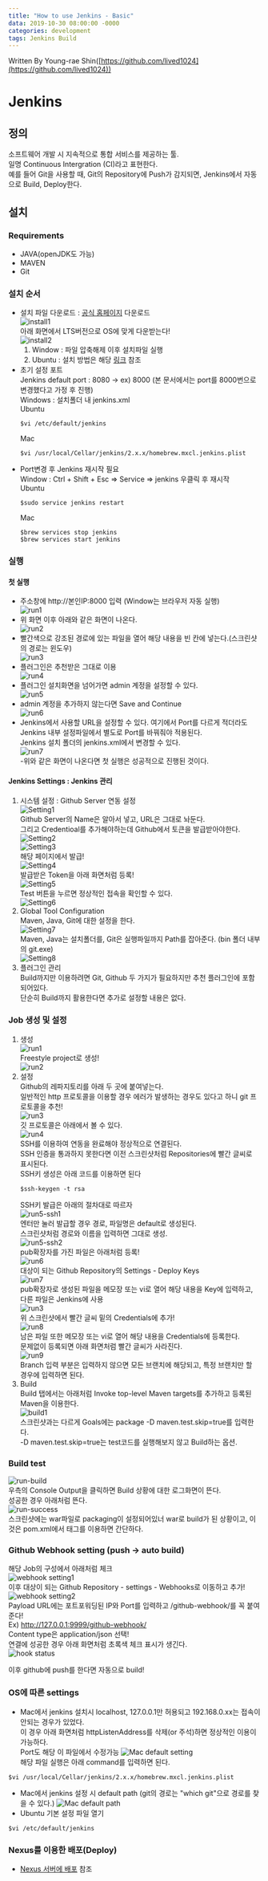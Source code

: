 ```yaml
---
title: "How to use Jenkins - Basic"
data: 2019-10-30 08:00:00 -0000
categories: development 
tags: Jenkins Build
---
```


Written By Young-rae Shin([https://github.com/lived1024](https://github.com/lived1024))  

# Jenkins  
## 정의  
소프트웨어 개발 시 지속적으로 통합 서비스를 제공하는 툴.  
일명 Continuous Intergration (CI)라고 표현한다.  
예를 들어 Git을 사용할 때, Git의 Repository에 Push가 감지되면, Jenkins에서 자동으로 Build, Deploy한다.  

## 설치
### Requirements  
- JAVA(openJDK도 가능)
- MAVEN
- Git  
### 설치 순서
- 설치 파일 다운로드 : [공식 홈페이지](https://jenkins.io/) 다운로드  
    ![install1](https://user-images.githubusercontent.com/41990925/67818875-3e8f7a80-faf6-11e9-9d6c-ac4d33fbd1d8.png)    
    아래 화면에서 LTS버전으로 OS에 맞게 다운받는다!  
    ![install2](https://user-images.githubusercontent.com/41990925/67818877-418a6b00-faf6-11e9-9997-1c225155714f.png)  
    1. Window : 파일 압축해제 이후 설치파일 실행  
    2. Ubuntu : 설치 방법은 해당 [링크](https://fun25.co.kr/blog/jenkins-ubuntu-16-04-install/) 참조  
- 초기 설정 포트  
    Jenkins default port : 8080 -> ex) 8000  (본 문서에서는 port를 8000번으로 변경했다고 가정 후 진행)  
    Windows : 설치폴더 내 jenkins.xml  
    Ubuntu
    ```
    $vi /etc/default/jenkins
    ```
    Mac
    ```
    $vi /usr/local/Cellar/jenkins/2.x.x/homebrew.mxcl.jenkins.plist
    ```
- Port변경 후 Jenkins 재시작 필요  
    Window : Ctrl + Shift + Esc => Service => jenkins 우클릭 후 재시작  
    Ubuntu
    ```
    $sudo service jenkins restart
    ```
    Mac
    ```
    $brew services stop jenkins
    $brew services start jenkins
    ```
    
### 실행  
#### 첫 실행
- 주소창에 http://본인IP:8000 입력 (Window는 브라우저 자동 실행)  
    ![run1](https://user-images.githubusercontent.com/41990925/67833073-ee7cdc00-fb26-11e9-98ef-59d469dec6cb.png)  
- 위 화면 이후 아래와 같은 화면이 나온다.  
    ![run2](https://user-images.githubusercontent.com/41990925/67833072-ee7cdc00-fb26-11e9-9ee7-b9ee97fbd8b6.png)  
- 빨간색으로 강조된 경로에 있는 파일을 열어 해당 내용을 빈 칸에 넣는다.(스크린샷의 경로는 윈도우)  
    ![run3](https://user-images.githubusercontent.com/41990925/67833447-f9843c00-fb27-11e9-96d9-1078c30fa5a4.png)  
- 플러그인은 추천받은 그대로 이용  
    ![run4](https://user-images.githubusercontent.com/41990925/67833444-f9843c00-fb27-11e9-848f-fd9688f54aef.png)  
- 플러그인 설치화면을 넘어가면 admin 계정을 설정할 수 있다.  
    ![run5](https://user-images.githubusercontent.com/41990925/67833442-f9843c00-fb27-11e9-87b7-92b7edb302af.png)  
- admin 계정을 추가하지 않는다면 Save and Continue  
    ![run6](https://user-images.githubusercontent.com/41990925/67833440-f8eba580-fb27-11e9-8b5d-dfe4d4b7810b.png)  
- Jenkins에서 사용할 URL을 설정할 수 있다. 여기에서 Port를 다르게 적더라도 Jenkins 내부 설정파일에서 별도로 Port를 바꿔줘야 적용된다.  
    Jenkins 설치 폴더의 jenkins.xml에서 변경할 수 있다.  
    ![run7](https://user-images.githubusercontent.com/41990925/67833438-f8eba580-fb27-11e9-935c-3c643704ace1.png)  
-위와 같은 화면이 나온다면 첫 실행은 성공적으로 진행된 것이다.  
#### Jenkins Settings : Jenkins 관리
1. 시스템 설정 : Github Server 연동 설정  
    ![Setting1](https://user-images.githubusercontent.com/41990925/67833946-66e49c80-fb29-11e9-8a2d-56d0e634e8d7.png)  
    Github Server의 Name은 알아서 넣고, URL은 그대로 놔둔다.  
    그리고 Credentioal를 추가해야하는데 Github에서 토큰을 발급받아야한다.  
    ![Setting2](https://user-images.githubusercontent.com/41990925/67833945-66e49c80-fb29-11e9-9238-d55ab421ff53.png)  
    ![Setting3](https://user-images.githubusercontent.com/41990925/67834191-1c175480-fb2a-11e9-9715-b88049a8dec4.png)  
    해당 페이지에서 발급!  
    ![Setting4](https://user-images.githubusercontent.com/41990925/67834190-1c175480-fb2a-11e9-886a-7cf265ce36ef.png)  
    발급받은 Token을 아래 화면처럼 등록!  
    ![Setting5](https://user-images.githubusercontent.com/41990925/67834187-1c175480-fb2a-11e9-8070-cd7d01813cea.png)  
    Test 버튼을 누르면 정상적인 접속을 확인할 수 있다.  
    ![Setting6](https://user-images.githubusercontent.com/41990925/67834185-1b7ebe00-fb2a-11e9-9de9-20dc49fece66.png)  
2. Global Tool Configuration  
    Maven, Java, Git에 대한 설정을 한다.  
    ![Setting7](https://user-images.githubusercontent.com/41990925/67834403-a9f33f80-fb2a-11e9-9e0a-e46511250cc7.png)  
    Maven, Java는 설치폴더를, Git은 실행파일까지 Path를 잡아준다. (bin 폴더 내부의 git.exe)  
    ![Setting8](https://user-images.githubusercontent.com/41990925/67834405-ac559980-fb2a-11e9-8881-452ee90c8d04.png)  
3. 플러그인 관리  
    Build까지만 이용하려면 Git, Github 두 가지가 필요하지만 추천 플러그인에 포함되어있다.  
    단순히 Build까지 활용한다면 추가로 설정할 내용은 없다.  
    
### Job 생성 및 설정
1. 생성  
    ![run1](https://user-images.githubusercontent.com/41990925/67834758-9399b380-fb2b-11e9-9363-0c1ba0f37ca7.png)  
    Freestyle project로 생성!  
    ![run2](https://user-images.githubusercontent.com/41990925/67834757-93011d00-fb2b-11e9-9b69-1454ac9aaa48.png)  
2. 설정  
    Github의 레파지토리를 아래 두 곳에 붙여넣는다.  
    일반적인 http 프로토콜을 이용할 경우 에러가 발생하는 경우도 있다고 하니 git 프로토콜을 추천!  
    ![run3](https://user-images.githubusercontent.com/41990925/67835041-4f5ae300-fb2c-11e9-9587-fe5b9f783101.png)  
    깃 프로토콜은 아래에서 볼 수 있다.  
    ![run4](https://user-images.githubusercontent.com/41990925/67835040-4f5ae300-fb2c-11e9-9ae1-ff48bf3c779d.png)  
    SSH를 이용하여 연동을 완료해야 정상적으로 연결된다.  
    SSH 인증을 통과하지 못한다면 이전 스크린샷처럼 Repositories에 빨간 글씨로 표시된다.  
    SSH키 생성은 아래 코드를 이용하면 된다
    ```
    $ssh-keygen -t rsa
    ```
    SSH키 발급은 아래의 절차대로 따르자  
    ![run5-ssh1](https://user-images.githubusercontent.com/41990925/67834756-93011d00-fb2b-11e9-835f-6fb3ced7b27b.png)  
    엔터만 눌러 발급할 경우 경로, 파일명은 default로 생성된다.  
    스크린샷처럼 경로와 이름을 입력하면 그대로 생성.  
    ![run5-ssh2](https://user-images.githubusercontent.com/41990925/67834755-93011d00-fb2b-11e9-92f8-99679922a623.png)  
    pub확장자를 가진 파일은 아래처럼 등록!  
    ![run6](https://user-images.githubusercontent.com/41990925/67835384-2c7cfe80-fb2d-11e9-8705-31fdfebb5253.png)  
    대상이 되는 Github Repository의 Settings - Deploy Keys  
    ![run7](https://user-images.githubusercontent.com/41990925/67835393-3141b280-fb2d-11e9-8e9e-ec6958e4c0dd.png)  
    pub확장자로 생성된 파일을 메모장 또는 vi로 열어 해당 내용을 Key에 입력하고, 다른 파일은 Jenkins에 사용  
    ![run3](https://user-images.githubusercontent.com/41990925/67835041-4f5ae300-fb2c-11e9-9587-fe5b9f783101.png)  
    위 스크린샷에서 빨간 글씨 밑의 Credentials에 추가!  
    ![run8](https://user-images.githubusercontent.com/41990925/67835588-b5943580-fb2d-11e9-8f00-a7a9b1cd3aa0.png)  
    남은 파일 또한 메모장 또는 vi로 열어 해당 내용을 Credentials에 등록한다.  
    문제없이 등록되면 아래 화면처럼 빨간 글씨가 사라진다.  
    ![run9](https://user-images.githubusercontent.com/41990925/67835586-b5943580-fb2d-11e9-948e-075863eec31c.png)  
    Branch 입력 부분은 입력하지 않으면 모든 브랜치에 해당되고, 특정 브랜치만 할 경우에 입력하면 된다.  
3. Build  
    Build 탭에서는 아래처럼 Invoke top-level Maven targets를 추가하고 등록된 Maven을 이용한다.  
    ![build1](https://user-images.githubusercontent.com/41990925/67835828-584cb400-fb2e-11e9-832a-9fab1d8ad06f.png)  
    스크린샷과는 다르게 Goals에는 package -D maven.test.skip=true를 입력한다.  
    -D maven.test.skip=true는 test코드를 실행해보지 않고 Build하는 옵션.
    
### Build test
![run-build](https://user-images.githubusercontent.com/41990925/67836296-95657600-fb2f-11e9-9e90-a1d5db9b262e.png)  
우측의 Console Output을 클릭하면 Build 상황에 대한 로그화면이 뜬다.  
성공한 경우 아래처럼 뜬다.  
![run-success](https://user-images.githubusercontent.com/41990925/67836311-9e564780-fb2f-11e9-80a8-492b42c65a46.png)  
스크린샷에는 war파일로 packaging이 설정되어있너 war로 build가 된 상황이고, 이것은 pom.xml에서 <packaging>태그를 이용하면 간단하다.
    
### Github Webhook setting (push -> auto build)
해당 Job의 구성에서 아래처럼 체크  
![webhook setting1](https://user-images.githubusercontent.com/41990925/67837053-8384d280-fb31-11e9-9ff1-ba8395aee451.png)  
이후 대상이 되는 Github Repository - settings - Webhooks로 이동하고 추가!  
![webhook setting2](https://user-images.githubusercontent.com/41990925/67837371-3bb27b00-fb32-11e9-87ae-5e83ca2165c2.png)  
Payload URL에는 포트포워딩된 IP와 Port를 입력하고 /github-webhook/를 꼭 붙여준다!  
Ex) http://127.0.0.1:9999/github-webhook/  
Content type은 application/json 선택!  
연결에 성공한 경우 아래 화면처럼 초록색 체크 표시가 생긴다.  
![hook status](https://user-images.githubusercontent.com/41990925/67837721-0a867a80-fb33-11e9-8c80-6adeb950f086.png)  
  
이후 github에 push를 한다면 자동으로 build!

### OS에 따른 settings
 - Mac에서 jenkins 설치시 localhost, 127.0.0.1만 허용되고 192.168.0.xx는 접속이 안되는 경우가 있었다.  
 이 경우 아래 화면처럼 httpListenAddress를 삭제(or 주석)하면 정상적인 이용이 가능하다.  
 Port도 해당 이 파일에서 수정가능
 ![Mac default setting](https://user-images.githubusercontent.com/41990925/71219577-ebbd8c80-2308-11ea-8338-12a2b9727fcc.png)    
 해당 파일 실행은 아래 command를 입력하면 된다.
 ```
 $vi /usr/local/Cellar/jenkins/2.x.x/homebrew.mxcl.jenkins.plist
 ```
 
 - Mac에서 jenkins 설정 시 default path (git의 경로는 "which git"으로 경로를 찾을 수 있다.)
 ![Mac default path](https://user-images.githubusercontent.com/41990925/71220206-1f99b180-230b-11ea-8fb7-a4d57c57d4e5.png)  
 - Ubuntu 기본 설정 파일 열기
 ```
 $vi /etc/default/jenkins  
 ```
 
### Nexus를 이용한 배포(Deploy)
 - [Nexus 서버에 배포](https://www.egovframe.go.kr/wiki/doku.php?id=egovframework:dev2:dep:nexus) 참조
